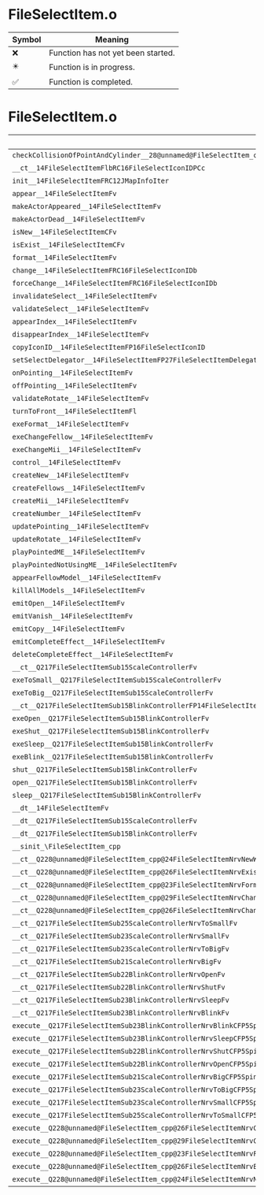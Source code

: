 # FileSelectItem.o
| Symbol | Meaning 
| ------------- | ------------- 
| :x: | Function has not yet been started. 
| :eight_pointed_black_star: | Function is in progress. 
| :white_check_mark: | Function is completed. 


# FileSelectItem.o
| Symbol | Decompiled? |
| ------------- | ------------- |
| `checkCollisionOfPointAndCylinder__28@unnamed@FileSelectItem_cpp@FRCQ29JGeometry8TVec3&lt;f&gt;RCQ29JGeometry8TVec3&lt;f&gt;RCQ29JGeometry8TVec3&lt;f&gt;f` | :x: |
| `__ct__14FileSelectItemFlbRC16FileSelectIconIDPCc` | :x: |
| `init__14FileSelectItemFRC12JMapInfoIter` | :x: |
| `appear__14FileSelectItemFv` | :x: |
| `makeActorAppeared__14FileSelectItemFv` | :x: |
| `makeActorDead__14FileSelectItemFv` | :x: |
| `isNew__14FileSelectItemCFv` | :x: |
| `isExist__14FileSelectItemCFv` | :x: |
| `format__14FileSelectItemFv` | :x: |
| `change__14FileSelectItemFRC16FileSelectIconIDb` | :x: |
| `forceChange__14FileSelectItemFRC16FileSelectIconIDb` | :x: |
| `invalidateSelect__14FileSelectItemFv` | :x: |
| `validateSelect__14FileSelectItemFv` | :x: |
| `appearIndex__14FileSelectItemFv` | :x: |
| `disappearIndex__14FileSelectItemFv` | :x: |
| `copyIconID__14FileSelectItemFP16FileSelectIconID` | :x: |
| `setSelectDelegator__14FileSelectItemFP27FileSelectItemDelegatorBase` | :x: |
| `onPointing__14FileSelectItemFv` | :x: |
| `offPointing__14FileSelectItemFv` | :x: |
| `validateRotate__14FileSelectItemFv` | :x: |
| `turnToFront__14FileSelectItemFl` | :x: |
| `exeFormat__14FileSelectItemFv` | :x: |
| `exeChangeFellow__14FileSelectItemFv` | :x: |
| `exeChangeMii__14FileSelectItemFv` | :x: |
| `control__14FileSelectItemFv` | :x: |
| `createNew__14FileSelectItemFv` | :x: |
| `createFellows__14FileSelectItemFv` | :x: |
| `createMii__14FileSelectItemFv` | :x: |
| `createNumber__14FileSelectItemFv` | :x: |
| `updatePointing__14FileSelectItemFv` | :x: |
| `updateRotate__14FileSelectItemFv` | :x: |
| `playPointedME__14FileSelectItemFv` | :x: |
| `playPointedNotUsingME__14FileSelectItemFv` | :x: |
| `appearFellowModel__14FileSelectItemFv` | :x: |
| `killAllModels__14FileSelectItemFv` | :x: |
| `emitOpen__14FileSelectItemFv` | :x: |
| `emitVanish__14FileSelectItemFv` | :x: |
| `emitCopy__14FileSelectItemFv` | :x: |
| `emitCompleteEffect__14FileSelectItemFv` | :x: |
| `deleteCompleteEffect__14FileSelectItemFv` | :x: |
| `__ct__Q217FileSelectItemSub15ScaleControllerFv` | :x: |
| `exeToSmall__Q217FileSelectItemSub15ScaleControllerFv` | :x: |
| `exeToBig__Q217FileSelectItemSub15ScaleControllerFv` | :x: |
| `__ct__Q217FileSelectItemSub15BlinkControllerFP14FileSelectItem` | :x: |
| `exeOpen__Q217FileSelectItemSub15BlinkControllerFv` | :x: |
| `exeShut__Q217FileSelectItemSub15BlinkControllerFv` | :x: |
| `exeSleep__Q217FileSelectItemSub15BlinkControllerFv` | :x: |
| `exeBlink__Q217FileSelectItemSub15BlinkControllerFv` | :x: |
| `shut__Q217FileSelectItemSub15BlinkControllerFv` | :x: |
| `open__Q217FileSelectItemSub15BlinkControllerFv` | :x: |
| `sleep__Q217FileSelectItemSub15BlinkControllerFv` | :x: |
| `__dt__14FileSelectItemFv` | :x: |
| `__dt__Q217FileSelectItemSub15ScaleControllerFv` | :x: |
| `__dt__Q217FileSelectItemSub15BlinkControllerFv` | :x: |
| `__sinit_\FileSelectItem_cpp` | :x: |
| `__ct__Q228@unnamed@FileSelectItem_cpp@24FileSelectItemNrvNewWaitFv` | :x: |
| `__ct__Q228@unnamed@FileSelectItem_cpp@26FileSelectItemNrvExistWaitFv` | :x: |
| `__ct__Q228@unnamed@FileSelectItem_cpp@23FileSelectItemNrvFormatFv` | :x: |
| `__ct__Q228@unnamed@FileSelectItem_cpp@29FileSelectItemNrvChangeFellowFv` | :x: |
| `__ct__Q228@unnamed@FileSelectItem_cpp@26FileSelectItemNrvChangeMiiFv` | :x: |
| `__ct__Q217FileSelectItemSub25ScaleControllerNrvToSmallFv` | :x: |
| `__ct__Q217FileSelectItemSub23ScaleControllerNrvSmallFv` | :x: |
| `__ct__Q217FileSelectItemSub23ScaleControllerNrvToBigFv` | :x: |
| `__ct__Q217FileSelectItemSub21ScaleControllerNrvBigFv` | :x: |
| `__ct__Q217FileSelectItemSub22BlinkControllerNrvOpenFv` | :x: |
| `__ct__Q217FileSelectItemSub22BlinkControllerNrvShutFv` | :x: |
| `__ct__Q217FileSelectItemSub23BlinkControllerNrvSleepFv` | :x: |
| `__ct__Q217FileSelectItemSub23BlinkControllerNrvBlinkFv` | :x: |
| `execute__Q217FileSelectItemSub23BlinkControllerNrvBlinkCFP5Spine` | :x: |
| `execute__Q217FileSelectItemSub23BlinkControllerNrvSleepCFP5Spine` | :x: |
| `execute__Q217FileSelectItemSub22BlinkControllerNrvShutCFP5Spine` | :x: |
| `execute__Q217FileSelectItemSub22BlinkControllerNrvOpenCFP5Spine` | :x: |
| `execute__Q217FileSelectItemSub21ScaleControllerNrvBigCFP5Spine` | :x: |
| `execute__Q217FileSelectItemSub23ScaleControllerNrvToBigCFP5Spine` | :x: |
| `execute__Q217FileSelectItemSub23ScaleControllerNrvSmallCFP5Spine` | :x: |
| `execute__Q217FileSelectItemSub25ScaleControllerNrvToSmallCFP5Spine` | :x: |
| `execute__Q228@unnamed@FileSelectItem_cpp@26FileSelectItemNrvChangeMiiCFP5Spine` | :x: |
| `execute__Q228@unnamed@FileSelectItem_cpp@29FileSelectItemNrvChangeFellowCFP5Spine` | :x: |
| `execute__Q228@unnamed@FileSelectItem_cpp@23FileSelectItemNrvFormatCFP5Spine` | :x: |
| `execute__Q228@unnamed@FileSelectItem_cpp@26FileSelectItemNrvExistWaitCFP5Spine` | :x: |
| `execute__Q228@unnamed@FileSelectItem_cpp@24FileSelectItemNrvNewWaitCFP5Spine` | :x: |
